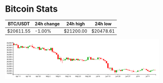 # Bitcoin Stats

BTC/USDT|24h change|24h high|24h low|
|---|---|---|---|
|$20611.55|-1.00%|$21200.00|$20478.61|

<img src="./chart.svg">
